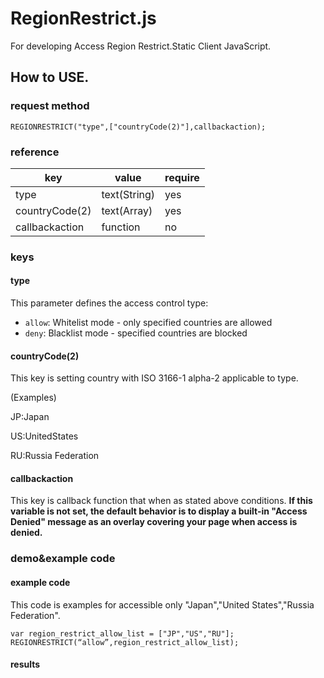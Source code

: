 # RegionRestrict.js
For developing Access Region Restrict.Static Client JavaScript.

## How to USE.
### request method
```
REGIONRESTRICT("type",["countryCode(2)"],callbackaction);
```
### reference
| key | value | require |
| --- | --- | --- |
| type | text(String) | yes |
| countryCode(2) | text(Array) | yes |
| callbackaction | function | no |
### keys

#### type
This parameter defines the access control type:
- `allow`: Whitelist mode - only specified countries are allowed
- `deny`: Blacklist mode - specified countries are blocked

#### countryCode(2)
This key is setting country with ISO 3166-1 alpha-2 applicable to type.

(Examples)

JP:Japan

US:UnitedStates

RU:Russia Federation

#### callbackaction
This key is callback function that when as stated above conditions.
**If this variable is not set, the default behavior is to display a built-in "Access Denied" message as an overlay covering your page when access is denied.**
### demo&example code
#### example code
This code is examples for accessible only "Japan","United States","Russia Federation".
```
var region_restrict_allow_list = ["JP","US","RU"];
REGIONRESTRICT(“allow”,region_restrict_allow_list);
```
#### results
